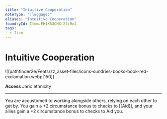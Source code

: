 ```yaml
---
title: "Intuitive Cooperation"
noteType: ":luggage:"
aliases: "Intuitive Cooperation"
foundryId: Item.FH1X53QNXf27i9xJ
tags:
  - Item
---
```


# Intuitive Cooperation
![[pathfinder2e/Feats/zz_asset-files/icons-sundries-books-book-red-exclamation.webp|150]]

**Access** Jaric ethnicity

* * *

You are accustomed to working alongside others, relying on each other to get by. You gain a +2 circumstance bonus to checks to [[Aid]], and your allies gain a +2 circumstance bonus to checks to Aid you.
